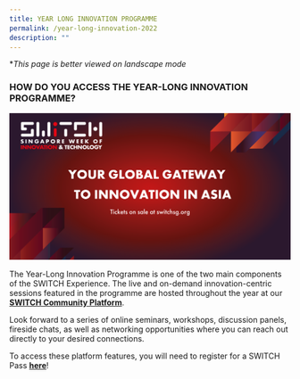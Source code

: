 ```yaml
---
title: YEAR LONG INNOVATION PROGRAMME
permalink: /year-long-innovation-2022
description: ""
---
```

**This page is better viewed on landscape mode*
### **HOW DO YOU ACCESS THE YEAR-LONG INNOVATION PROGRAMME?**
![](/images/SWITCH%202022%20Landing%20Page/SWITCH%20social%20banner%202.png)

The Year-Long Innovation Programme is one of the two main components of the SWITCH Experience. The live and on-demand innovation-centric sessions featured in the programme are hosted throughout the year at our **[SWITCH Community Platform](https://community.switchsg.org/)**.

Look forward to a series of online seminars, workshops, discussion panels, fireside chats, as well as networking opportunities where you can reach out directly to your desired connections. 

To access these platform features, you will need to register for a SWITCH Pass **[here](https://form.gov.sg/#!/624d5568045bce00127c096c)**!